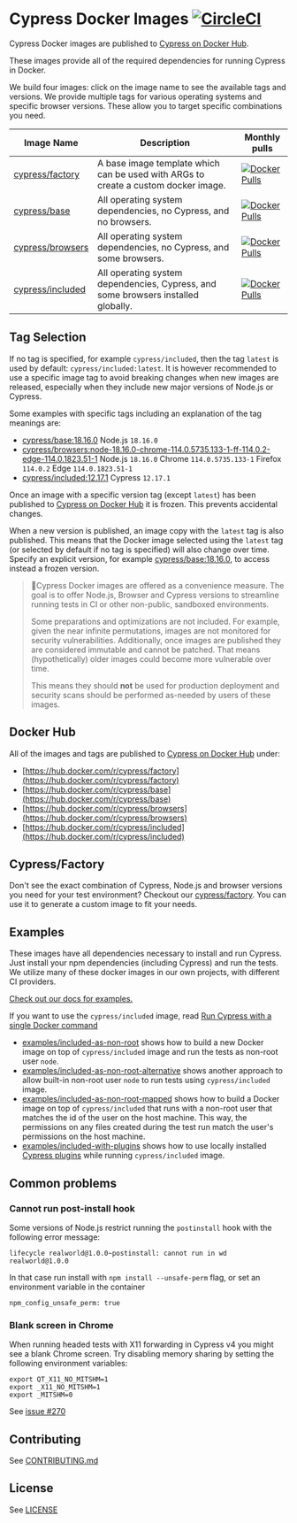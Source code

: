 # Cypress Docker Images [![CircleCI](https://circleci.com/gh/cypress-io/cypress-docker-images/tree/master.svg?style=svg)](https://circleci.com/gh/cypress-io/cypress-docker-images/tree/master)

Cypress Docker images are published to [Cypress on Docker Hub](https://hub.docker.com/u/cypress).

These images provide all of the required dependencies for running Cypress in Docker.

We build four images: click on the image name to see the available tags and versions. We provide multiple tags for various operating systems and specific browser versions. These allow you to target specific combinations you need.

| Image Name                                                     | Description                                                                        | Monthly pulls                                                                                                                         |
| -------------------------------------------------------------- | ---------------------------------------------------------------------------------- | ------------------------------------------------------------------------------------------------------------------------------------- |
| [cypress/factory](https://hub.docker.com/r/cypress/factory/)   | A base image template which can be used with ARGs to create a custom docker image. | [![Docker Pulls](https://img.shields.io/docker/pulls/cypress/factory.svg?maxAge=604800)](https://hub.docker.com/r/cypress/factory/)   |
| [cypress/base](https://hub.docker.com/r/cypress/base/)         | All operating system dependencies, no Cypress, and no browsers.                    | [![Docker Pulls](https://img.shields.io/docker/pulls/cypress/base.svg?maxAge=604800)](https://hub.docker.com/r/cypress/base/)         |
| [cypress/browsers](https://hub.docker.com/r/cypress/browsers/) | All operating system dependencies, no Cypress, and some browsers.                  | [![Docker Pulls](https://img.shields.io/docker/pulls/cypress/browsers.svg?maxAge=604800)](https://hub.docker.com/r/cypress/browsers/) |
| [cypress/included](https://hub.docker.com/r/cypress/included/) | All operating system dependencies, Cypress, and some browsers installed globally.  | [![Docker Pulls](https://img.shields.io/docker/pulls/cypress/included.svg?maxAge=604800)](https://hub.docker.com/r/cypress/included/) |

## Tag Selection

If no tag is specified, for example `cypress/included`, then the tag `latest` is used by default: `cypress/included:latest`. It is however recommended to use a specific image tag to avoid breaking changes when new images are released, especially when they include new major versions of Node.js or Cypress.

Some examples with specific tags including an explanation of the tag meanings are:

- [cypress/base:18.16.0](https://hub.docker.com/layers/cypress/base/18.16.0/images/sha256-d00c441748e2f1b79d4002bddafe6628f9f9f5458a8a3c66697e622600dc5ad5)
    Node.js `18.16.0`
- [cypress/browsers:node-18.16.0-chrome-114.0.5735.133-1-ff-114.0.2-edge-114.0.1823.51-1](https://hub.docker.com/layers/cypress/browsers/node-18.16.0-chrome-114.0.5735.133-1-ff-114.0.2-edge-114.0.1823.51-1/images/sha256-e4c1a47c8107c37ca47398d8936743965d871c7285f58b852d5cb2658c400922)
    Node.js `18.16.0`
    Chrome `114.0.5735.133-1`
    Firefox `114.0.2`
    Edge `114.0.1823.51-1`
- [cypress/included:12.17.1](https://hub.docker.com/layers/cypress/included/12.17.1/images/sha256-5d541ff206ed28631e720f8fe98dcadf5c62f8e194c028715fb748e564c8c0cc)
    Cypress `12.17.1`

Once an image with a specific version tag (except `latest`) has been published to [Cypress on Docker Hub](https://hub.docker.com/u/cypress) it is frozen. This prevents accidental changes.

When a new version is published, an image copy with the `latest` tag is also published. This means that the Docker image selected using the `latest` tag (or selected by default if no tag is specified) will also change over time. Specify an explicit version, for example [cypress/base:18.16.0](https://hub.docker.com/layers/cypress/base/18.16.0/images/sha256-d00c441748e2f1b79d4002bddafe6628f9f9f5458a8a3c66697e622600dc5ad5), to access instead a frozen version.

>📍Cypress Docker images are offered as a convenience measure. The goal is to offer Node.js, Browser and Cypress versions to streamline running tests in CI or other non-public, sandboxed environments.
>
> Some preparations and optimizations are not included. For example, given the near infinite permutations, images are not monitored for security vulnerabilities. Additionally, once images are published they are considered immutable and cannot be patched. That means (hypothetically) older images could become more vulnerable over time.
>
> This means they should **not** be used for production deployment and security scans should be performed as-needed by users of these images.

## Docker Hub

All of the images and tags are published to [Cypress on Docker Hub](https://hub.docker.com/u/cypress) under:

- [https://hub.docker.com/r/cypress/factory](https://hub.docker.com/r/cypress/factory)
- [https://hub.docker.com/r/cypress/base](https://hub.docker.com/r/cypress/base)
- [https://hub.docker.com/r/cypress/browsers](https://hub.docker.com/r/cypress/browsers)
- [https://hub.docker.com/r/cypress/included](https://hub.docker.com/r/cypress/included)

## Cypress/Factory

Don't see the exact combination of Cypress, Node.js and browser versions you need for your test environment? Checkout our [cypress/factory](factory). You can use it to generate a custom image to fit your needs.

## Examples

These images have all dependencies necessary to install and run Cypress. Just install your npm dependencies (including Cypress) and run the tests. We utilize many of these docker images in our own projects, with different CI providers.

[Check out our docs for examples.](https://on.cypress.io/docker)

If you want to use the `cypress/included` image, read [Run Cypress with a single Docker command](https://www.cypress.io/blog/2019/05/02/run-cypress-with-a-single-docker-command/)

- [examples/included-as-non-root](examples/included-as-non-root) shows how to build a new Docker image on top of `cypress/included` image and run the tests as non-root user `node`.
- [examples/included-as-non-root-alternative](examples/included-as-non-root-alternative) shows another approach to allow built-in non-root user `node` to run tests using `cypress/included` image.
- [examples/included-as-non-root-mapped](examples/included-as-non-root-mapped) shows how to build a Docker image on top of `cypress/included` that runs with a non-root user that matches the id of the user on the host machine. This way, the permissions on any files created during the test run match the user's permissions on the host machine.
- [examples/included-with-plugins](examples/included-with-plugins) shows how to use locally installed [Cypress plugins](https://on.cypress.io/plugins) while running `cypress/included` image.

## Common problems

### Cannot run post-install hook

Some versions of Node.js restrict running the `postinstall` hook with the following error message:

```text
lifecycle realworld@1.0.0~postinstall: cannot run in wd realworld@1.0.0
```

In that case run install with `npm install --unsafe-perm` flag, or set an environment variable in the container

```shell
npm_config_unsafe_perm: true
```

### Blank screen in Chrome

When running headed tests with X11 forwarding in Cypress v4 you might see a blank Chrome screen. Try disabling memory sharing by setting the following environment variables:

```shell
export QT_X11_NO_MITSHM=1
export _X11_NO_MITSHM=1
export _MITSHM=0
```

See [issue #270](https://github.com/cypress-io/cypress-docker-images/issues/270)

## Contributing

See [CONTRIBUTING.md](CONTRIBUTING.md)

## License

See [LICENSE](LICENSE)

